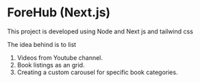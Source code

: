 # ForeHub (Next.js)
This project is developed using Node and Next js and tailwind css

The idea behind is to list 

1. Videos from Youtube channel. 
2. Book listings as an grid.
3. Creating a custom carousel for specific book categories.


